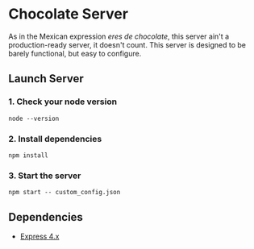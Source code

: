 # Chocolate Server

As in the Mexican expression _eres de chocolate_, this server ain't a production-ready server,
it doesn't count. This server is designed to be barely functional, but easy to configure.

## Launch Server

### 1. Check your node version

```shell
node --version
```

### 2. Install dependencies

```
npm install
```

### 3. Start the server

```
npm start -- custom_config.json
```

## Dependencies

- [Express 4.x](http://expressjs.com/en/api.html)